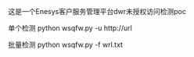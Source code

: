 这是一个Enesys客户服务管理平台dwr未授权访问检测poc

单个检测 python wsqfw.py -u http://url

批量检测 python wsqfw.py -f wrl.txt
